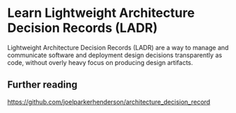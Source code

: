 # Learn Lightweight Architecture Decision Records (LADR)
Lightweight Architecture Decision Records (LADR) are a way to manage and communicate software and deployment design decisions transparently as code, without overly heavy focus on producing design artifacts.

## Further reading
https://github.com/joelparkerhenderson/architecture_decision_record

